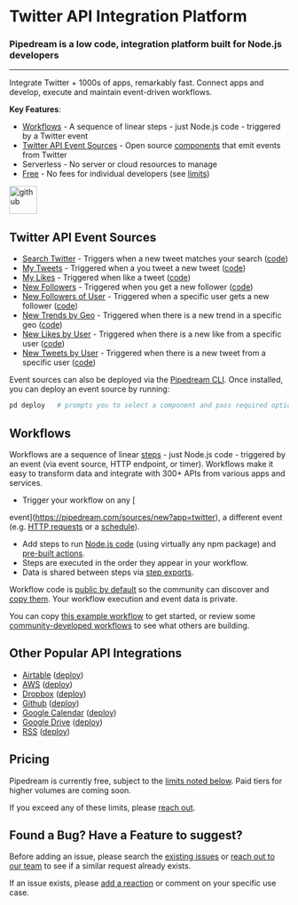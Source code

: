 # Twitter API Integration Platform

### Pipedream is a low code, integration platform built for Node.js developers

---

Integrate Twitter + 1000s of apps, remarkably fast. Connect apps and develop, execute and maintain event-driven workflows.

**Key Features**:

- [Workflows](#workflows) - A sequence of linear steps - just Node.js code - triggered by a Twitter event
- [Twitter API Event Sources](#twitter-api-event-sources) - Open source [components](https://github.com/PipedreamHQ/pipedream/tree/master/components) that emit events from Twitter
- Serverless - No server or cloud resources to manage
- [Free](#pricing) - No fees for individual developers (see [limits](https://docs.pipedream.com/limits/))

<a href="https://pipedream.com/new"><img src="https://i.ibb.co/n38r3KV/github.png" alt="github" border="0" height="50" /></a>

## Twitter API Event Sources

- [Search Twitter](https://pipedream.com/sources/new?app=twitter) - Triggers when a new tweet matches your search ([code](https://github.com/PipedreamHQ/pipedream/blob/master/components/twitter/search-twitter.js))
- [My Tweets](https://pipedream.com/sources/new?app=twitter) - Triggered when a you tweet a new tweet ([code](https://github.com/PipedreamHQ/pipedream/blob/master/components/twitter/my-tweets.js))
- [My Likes](https://pipedream.com/sources/new?app=twitter) - Triggered when like a tweet ([code](https://github.com/PipedreamHQ/pipedream/blob/master/components/twitter/my-liked-tweets.js))
- [New Followers](https://pipedream.com/sources/new?app=twitter) - Triggered when you get a new follower ([code](https://github.com/PipedreamHQ/pipedream/blob/master/components/twitter/new-follower-of-me.js))
- [New Followers of User](https://pipedream.com/sources/new?app=twitter) - Triggered when a specific user gets a new follower ([code](https://github.com/PipedreamHQ/pipedream/blob/master/components/twitter/new-follower-of-user.js))
- [New Trends by Geo](https://pipedream.com/sources/new?app=twitter) - Triggered when there is a new trend in a specific geo ([code](https://github.com/PipedreamHQ/pipedream/blob/master/components/twitter/new-trends-by-geo.js))
- [New Likes by User](https://pipedream.com/sources/new?app=twitter) - Triggered when there is a new like from a specific user ([code](https://github.com/PipedreamHQ/pipedream/blob/master/components/twitter/tweets-liked-by-user.js))
- [New Tweets by User](https://pipedream.com/sources/new?app=twitter) - Triggered when there is a new tweet from a specific user ([code](https://github.com/PipedreamHQ/pipedream/blob/master/components/twitter/user-tweets.js))

Event sources can also be deployed via the [Pipedream CLI](https://docs.pipedream.com/cli/reference/). Once installed, you can deploy an event source by running:

```bash
pd deploy   # prompts you to select a component and pass required options
```

## Workflows

Workflows are a sequence of linear [steps](https://docs.pipedream.com/workflows/steps) - just Node.js code - triggered by an event (via event source, HTTP endpoint, or timer). Workflows make it easy to transform data and integrate with 300+ APIs from various apps and services.

- Trigger your workflow on any [

event](https://pipedream.com/sources/new?app=twitter), a different event (e.g. [HTTP requests](https://docs.pipedream.com/workflows/steps/triggers/#http) or a [schedule](https://docs.pipedream.com/workflows/steps/triggers/#cron-scheduler)).

- Add steps to run [Node.js code](https://docs.pipedream.com/workflows/steps/code/) (using virtually any npm package) and [pre-built actions](https://docs.pipedream.com/workflows/steps/actions/).
- Steps are executed in the order they appear in your workflow.
- Data is shared between steps via [step exports](https://docs.pipedream.com/workflows/steps/#step-exports).

Workflow code is [public by default](https://docs.pipedream.com/public-workflows/) so the community can discover and [copy them](https://docs.pipedream.com/workflows/copy/). Your workflow execution and event data is private.

You can copy [this example workflow](https://pipedream.com/@tod/use-http-requests-to-trigger-a-workflow-p_6lCy5y/readme) to get started, or review some [community-developed workflows](https://pipedream.com/explore) to see what others are building.

## Other Popular API Integrations

- [Airtable](https://github.com/PipedreamHQ/pipedream/tree/master/components/airtable) ([deploy](https://pipedream.com/sources/new?app=airtable))
- [AWS](https://github.com/PipedreamHQ/pipedream/tree/master/components/aws) ([deploy](https://pipedream.com/sources/new?app=aws))
- [Dropbox](https://github.com/PipedreamHQ/pipedream/tree/master/components/dropbox) ([deploy](https://pipedream.com/sources/new?app=dropbox))
- [Github](https://github.com/PipedreamHQ/pipedream/tree/master/components/github) ([deploy](https://pipedream.com/sources/new?app=github))
- [Google Calendar](https://github.com/PipedreamHQ/pipedream/tree/master/components/google-calendar) ([deploy](https://pipedream.com/sources/new?app=google-calendar))
- [Google Drive](https://github.com/PipedreamHQ/pipedream/tree/master/components/google-drive) ([deploy](https://pipedream.com/sources/new?app=google-drive))
- [RSS](https://github.com/PipedreamHQ/pipedream/tree/master/components/rss) ([deploy](https://pipedream.com/sources/new?app=rss))

## Pricing

Pipedream is currently free, subject to the [limits noted below](https://docs.pipedream.com/limits/). Paid tiers for higher volumes are coming soon.

If you exceed any of these limits, please [reach out](https://docs.pipedream.com/support/).

## Found a Bug? Have a Feature to suggest?

Before adding an issue, please search the [existing issues](https://github.com/PipedreamHQ/pipedream/issues) or [reach out to our team](https://docs.pipedream.com/support/) to see if a similar request already exists.

If an issue exists, please [add a reaction](https://help.github.com/en/github/collaborating-with-issues-and-pull-requests/about-conversations-on-github) or comment on your specific use case.
